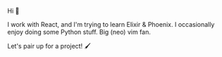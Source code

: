 
Hi 👋 

I work with React, and I'm trying to learn Elixir & Phoenix. I occasionally enjoy doing some Python stuff. Big (neo) vim fan.

Let's pair up for a project! 🖌️
